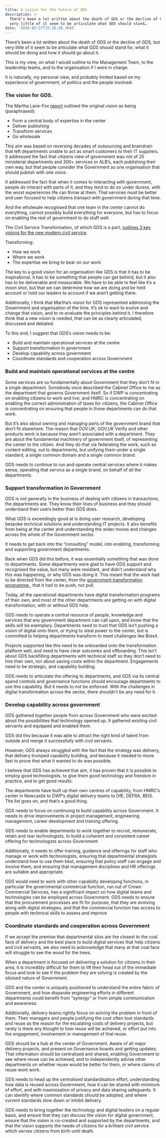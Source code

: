 ```yaml
---
title: A vision for the future of GDS
description: >-
  There’s been a lot written about the death of GDS or the decline of GDS, but
  very little of it seem to be articulate what GDS should stand…
date: '2018-02-27T15:20:20.304Z'
---
```


There’s been a lot written about the death of GDS or the decline of GDS, but very little of it seem to be articulate what GDS should stand for, what it should be doing and how it should go about it.

This is my view, on what I would outline to the Management Team, to the leadership teams, and to the organisation if I were in charge.

It is naturally, my personal view, and probably limited based on my experience of government, of politics and the people involved.

### The vision for GDS.

The Martha Lane-Fox [report](https://www.gov.uk/government/publications/directgov-2010-and-beyond-revolution-not-evolution-a-report-by-martha-lane-fox) outlined the original vision as being (paraphrased):

*   Form a central body of expertise in the center
*   Deliver publishing
*   Transform services
*   Go wholesale

This aim was based on reversing decades of outsourcing and braindrain that left departments unable to act as smart customers to their IT suppliers. It addressed the fact that citizens view of government was not of 25 ministerial departments and 300+ services or ALB’s, each publishing their own way, but that people consider the Government as one organisation that should publish with one voice.

It addressed the fact that when it comes to interacting with government, people do interact with parts of it, and they tend to do so under duress, with the worst experiences life can throw at them. That services must be better and user focused to help citizens transact with government during that time.

And the wholesale recognised that one team in the center cannot do everything, cannot possibly build everything for everyone, but has to focus on enabling the rest of government to do stuff well.

The Civil Service Transformation, of which GDS is a part, [outlines 3 key visions for the new modern civil service](https://www.gov.uk/government/speeches/civil-service-transformation-speech).

Transforming:

*   How we work
*   Where we work
*   The expertise we bring to bear on our work

The key to a good vision for an organisation like GDS is that it has to be inspirational, it has to be something that people can get behind, but it also has to be deliverable and measurable. We have to be able to feel like it’s a moon shot, but that we can determine how we are doing and be held account or hold our leaders to account if we aren’t getting there.

Additionally, I think that Martha’s vision for GDS represented addressing the Government and organisation of the time. It’s ok to want to evolve and change that vision, and to re-evaluate the principles behind it. I therefore think that a new vision is needed, that can be as clearly articulated, discussed and debated.

To this end, I suggest that GDS’s vision needs to be:

*   Build and maintain operational services at the centre
*   Support transformation in government
*   Develop capability across government
*   Coordinate standards and cooperation across Government

### Build and maintain operational services at the centre

Some services are so fundamentally about Government that they don’t fit in a single department. Somebody once described the Cabinet Office to me as the department that governs Government itself. So if DWP is concentrating on enabling citizens to work and live, and HMRC is concentrating on enabling the correct administration of taxes for citizens, the Cabinet Office is concentrating on ensuring that people in those departments can do that work.

But it’s also about owning and managing parts of the government brand that don’t fit elsewhere. The reason that GOV.UK, GOV.UK Verify and other products work is because they aren’t associated with a department. They are about the fundamental machinery of government itself, of representing the center to the citizen. And they do that via federating the work, such as content editing, out to departments, but unifying them under a single standard, a single common domain and a single common brand.

GDS needs to continue to run and operate central services where it makes sense, operating that service as a single brand, on behalf of all the departments.

### Support transformation in Government

GDS is not generally in the business of dealing with citizens in transactions, the departments are. They know their lines of business and they should understand their users better than GDS does.

What GDS is exceedingly good at is doing user research, developing bespoke technical solutions and understanding IT projects. It also benefits from being at the center and understanding the wider moves and changes across the whole of the Government sector.

It needs to get back into the “consulting” model, into enabling, transforming and supporting government departments.

Back when GDS did this before, it was essentially something that was done to departments. Some departments were glad to have GDS support and recognised the value, but many were resistant, and didn’t understand why this was happening, or why GDS was doing it. This meant that the work had to be directed from the center, from the [government transformation programme ](https://www.gov.uk/government/publications/gds-transformation-programme-2013-to-2015), that it had to be push, not pull.

Today, all the operational departments have digital transformation programs of their own, and most of the other departments are getting on with digital transformation, with or without GDS help.

GDS needs to operate a central resource of people, knowledge and services that any government department can call upon, and know that the skills will be exemplary. Departments need to trust that GDS isn’t pushing a vision of digital onto them, or trying to steal power to the center, but is committed to helping departments transform to meet challenges like Brexit.

Projects supported like this need to be onboarded onto the transformation platform well, and need to have clear outcomes and offboarding. This isn’t about GDS backfilling departments with technical staff so they don’t need to hire their own, nor about saving costs within the department. Engagements need to be strategic, and capability building.

GDS needs to articulate the offering to departments, and GDS via its central spend controls and governance functions should encourage departments to use this capability. But it needs to not be enforced. With the challenges in digital transformation across the sector, there shouldn’t be any need for it.

### Develop capability across government

GDS gathered together people from across Government who were excited about the possibilities that technology opened up. It gathered existing civil servants and equipped and enabled them.

GDS did this because it was able to attract the right kind of talent from outside and merge it successfully with civil servants.

However, GDS always struggled with the fact that the strategy was delivery, that delivery trumped capability building, and because it needed to move fast to prove that what it wanted to do was possible.

I believe that GDS has achieved that aim, it has proven that it is possible to employ good technologists, to give them good technology and freedom in practice, and to get good results.

The departments have built up their own centres of capability, from HMRC’s center in Newcastle to DWP’s digital delivery teams to DfE, DEFRA, BEIS. The list goes on, and that’s a good thing.

GDS needs to focus on continuing to build capability across Government. It needs to drive improvements in project management, engineering management, career development and training offering.

GDS needs to enable departments to work together to recruit, remunerate, retain and rear technologists, to build a coherent and consistent career offering for technologists across Government

Additionally, it needs to offer training, guidance and offerings for staff who manage or work with technologists, ensuring that departmental strategists understand how to use them best, ensuring that policy staff can engage and involve them, and ensuring that management disciplines and HR offerings are suitable and appropriate.

GDS would need to work with other capability developing functions, in particular the governmental commercial function, run out of Crown Commercial Services, has a significant impact on how digital teams and technologies can be employed across Government. GDS needs to ensure that the procurement processes are fit for purpose, that they are evolving along with digital strategies, and that the commercial function has access to people with technical skills to assess and improve

### Coordinate standards and cooperation across Government

If we accept the premise that departmental silos are the closest to the coal face of delivery and the best place to build digital services that help citizens and civil servants, we also need to acknowledge that many at that coal face will struggle to see the wood for the trees.

When a department is focused on delivering a solution for citizens in their area, it is incredibly difficult for them to lift their head out of the immediate focus and look to see if the problem they are solving is created by the siloised nature of Government.

GDS and the center is uniquely positioned to understand the entire fabric of Government, and how disparate engineering efforts in different departments could benefit from “synergy” or from simple communication and awareness.

Additionally, delivery teams rightly focus on solving the problem in front of them. Their managers and people justifying the cost often tout standards and reuse as the reason for the escalating costs of delivery projects, but rarely is there any thought to how reuse will be achieved, or effort put into the engagement, involvement or management of that reuse.

GDS should be a hub at the center of Government. Aware of all major delivery projects, and present on Governance boards and getting updates. That information should be centralised and shared, enabling Government to see where reuse can be achieved, and to independently advise other departments on whether reuse would be better for them, or where claims of reuse wont work.

GDS needs to head up the centralised standardisation effort, understanding how data is reused across Government, how it can be shared with minimum of effort, and with maximisation of privacy and data sharing safeguards. It can identify where common standards should be adopted, and where current standards slow down or inhibit delivery.

GDS needs to bring together the technology and digital leaders on a regular basis, and ensure that they can discuss the vision for digital government, ensure that the vision is co-created and supported by the departments, and that the vision supports the needs of citizens for a brilliant civil service which serves citizens from birth until death.
